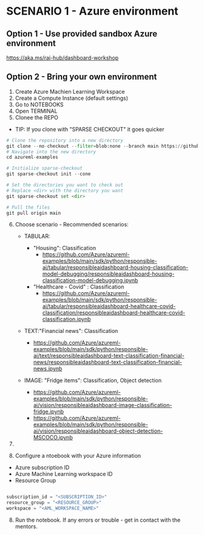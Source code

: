 # SCENARIO 1 - Azure environment

## Option 1 - Use provided sandbox Azure environment

https://aka.ms/rai-hub/dashboard-workshop

## Option 2 - Bring your own environment

1) Create Azure Machien Learning Workspace
2) Create a Compute Instance (default settings)
3) Go to NOTEBOOKS
4) Open TERMINAL
5) Clonee the REPO 
- TIP: If you clone with "SPARSE CHECKOUT" it goes quicker
```python
# Clone the repository into a new directory
git clone --no-checkout --filter=blob:none --branch main https://github.com/Azure/azureml-examples.git
# Navigate into the new directory
cd azureml-examples

# Initialize sparse-checkout
git sparse-checkout init --cone

# Set the directories you want to check out
# Replace <dir> with the directory you want
git sparse-checkout set <dir>

# Pull the files
git pull origin main

```

6) Choose scenario - Recommended scenarios: 
    - TABULAR: 
        - "Housing": Classification
            - https://github.com/Azure/azureml-examples/blob/main/sdk/python/responsible-ai/tabular/responsibleaidashboard-housing-classification-model-debugging/responsibleaidashboard-housing-classification-model-debugging.ipynb
        - "Healthcare - Covid" : Classification
            - https://github.com/Azure/azureml-examples/blob/main/sdk/python/responsible-ai/tabular/responsibleaidashboard-healthcare-covid-classification/responsibleaidashboard-healthcare-covid-classification.ipynb
    - TEXT:"Financial news": Classification
        - https://github.com/Azure/azureml-examples/blob/main/sdk/python/responsible-ai/text/responsibleaidashboard-text-classification-financial-news/responsibleaidashboard-text-classification-financial-news.ipynb

    - IMAGE: "Fridge items": Classification, Object detection
        - https://github.com/Azure/azureml-examples/blob/main/sdk/python/responsible-ai/vision/responsibleaidashboard-image-classification-fridge.ipynb
        - https://github.com/Azure/azureml-examples/blob/main/sdk/python/responsible-ai/vision/responsibleaidashboard-object-detection-MSCOCO.ipynb

7) 
7) Configure a ntoebook with your Azure information
- Azure subscription ID
- Azure Machine Learning workspace ID
- Resource Group

```Python

subscription_id = "<SUBSCRIPTION_ID>"
resource_group = "<RESOURCE_GROUP>"
workspace = "<AML_WORKSPACE_NAME>"

```

8) Run the notebook.
If any errors or trouble - get in contact with the mentors.



